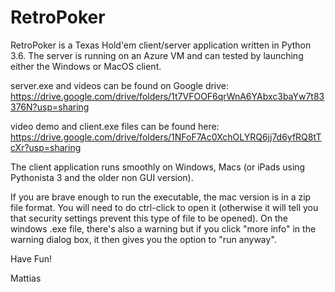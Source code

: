 # RetroPoker
RetroPoker is a Texas Hold'em client/server application written in Python 3.6. The server is running on an Azure VM and can tested by launching either the Windows or MacOS client.  

server.exe and videos can be found on Google drive: 
https://drive.google.com/drive/folders/1t7VFOOF6qrWnA6YAbxc3baYw7t83376N?usp=sharing

video demo and client.exe files can be found here:
https://drive.google.com/drive/folders/1NFoF7Ac0XchOLYRQ6jj7d6yfRQ8tTcXr?usp=sharing

The client application runs smoothly on Windows, Macs (or iPads using Pythonista 3 and the older non GUI version).

If you are brave enough to run the executable, the mac version is in a zip file format. You will need to do ctrl-click to open it (otherwise it will tell you that security settings prevent this type of file to be opened). On the windows .exe file, there's also a warning but if you click "more info" in the warning dialog box, it then gives you the option to "run anyway". 

Have Fun!

Mattias
